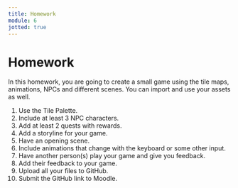 ```yaml
---
title: Homework
module: 6
jotted: true
---
```


# Homework

In this homework, you are going to create a small game using the tile maps, animations, NPCs and different scenes.  You can import and use your assets as well.

1. Use the Tile Palette.
2. Include at least 3 NPC characters.
3. Add at least 2 quests with rewards.
4. Add a storyline for your game.
5. Have an opening scene.
6. Include animations that change with the keyboard or some other input.
7. Have another person(s) play your game and give you feedback.
8. Add their feedback to your game.
9. Upload all your files to GitHub.
10. Submit the GitHub link to Moodle.
